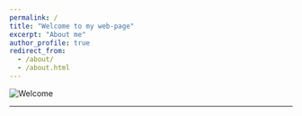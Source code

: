 ```yaml
---
permalink: /
title: "Welcome to my web-page"
excerpt: "About me"
author_profile: true
redirect_from: 
  - /about/
  - /about.html
---
```


![Welcome][We]

---
[We]: https://krag57.github.io/files/welcome.jpg "Welcome"

